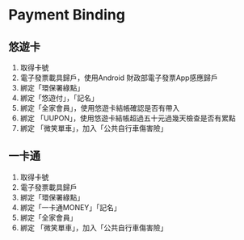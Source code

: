 # Payment Binding



## 悠遊卡

1. 取得卡號
2. 電子發票載具歸戶，使用Android 財政部電子發票App感應歸戶
3. 綁定「環保署綠點」
4. 綁定「悠遊付」，「記名」
5. 綁定「全家會員」，使用悠遊卡結帳確認是否有帶入
6. 綁定 「UUPON」，使用悠遊卡結帳超過五十元過幾天檢查是否有累點
7. 綁定 「微笑單車」，加入「公共自行車傷害險」

## 一卡通

1. 取得卡號
2. 電子發票載具歸戶
3. 綁定「環保署綠點」
4. 綁定「一卡通MONEY」「記名」
5. 綁定「全家會員」
6. 綁定 「微笑單車」，加入「公共自行車傷害險」